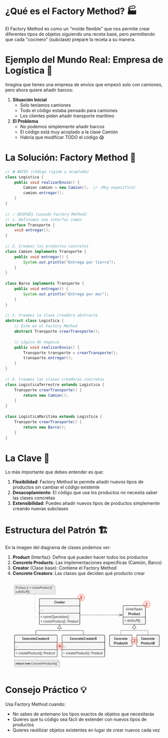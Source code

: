 # ¿Qué es el Factory Method? 🏭

El Factory Method es como un "molde flexible" que nos permite crear diferentes tipos de objetos siguiendo una receta base, pero permitiendo que cada "cocinero" (subclase) prepare la receta a su manera.

# Ejemplo del Mundo Real: Empresa de Logística 🚛

Imagina que tienes una empresa de envíos que empezó solo con camiones, pero ahora quiere añadir barcos:

1.  **Situación Inicial**
    - Solo teníamos camiones
    - Todo el código estaba pensado para camiones
    - Los clientes piden añadir transporte marítimo
2.  **El Problema**
    - No podemos simplemente añadir barcos
    - El código está muy acoplado a la clase Camión
    - Habría que modificar TODO el código 😱

# La Solución: Factory Method 🔧

```java
// ❌ ANTES (código rígido y acoplado)
class Logistica {
    public void realizarEnvio() {
        Camion camion = new Camion();  // ¡Muy específico!
        camion.entregar();
    }
}

// ✅ DESPUÉS (usando Factory Method)
// 1. Definimos una interfaz común
interface Transporte {
    void entregar();
}

// 2. Creamos los productos concretos
class Camion implements Transporte {
    public void entregar() {
        System.out.println("Entrega por tierra");
    }
}

class Barco implements Transporte {
    public void entregar() {
        System.out.println("Entrega por mar");
    }
}

// 3. Creamos la clase creadora abstracta
abstract class Logistica {
    // Este es el Factory Method
    abstract Transporte crearTransporte();

    // Lógica de negocio
    public void realizarEnvio() {
        Transporte transporte = crearTransporte();
        transporte.entregar();
    }
}

// 4. Creamos las clases creadoras concretas
class LogisticaTerrestre extends Logistica {
    Transporte crearTransporte() {
        return new Camion();
    }
}

class LogisticaMaritima extends Logistica {
    Transporte crearTransporte() {
        return new Barco();
    }
}
```

# La Clave 🔑

Lo más importante que debes entender es que:

1.  **Flexibilidad**: Factory Method te permite añadir nuevos tipos de productos sin cambiar el código existente
2.  **Desacoplamiento**: El código que usa los productos no necesita saber las clases concretas
3.  **Extensibilidad**: Puedes añadir nuevos tipos de productos simplemente creando nuevas subclases

# Estructura del Patrón 🏗️

En la imagen del diagrama de clases podemos ver:

1.  **Product** (Interfaz): Define qué pueden hacer todos los productos
2.  **Concrete Products**: Las implementaciones específicas (Camión, Barco)
3.  **Creator** (Clase base): Contiene el Factory Method
4.  **Concrete Creators**: Las clases que deciden qué producto crear

![image info](factory-method.png)

# Consejo Práctico 💡

Usa Factory Method cuando:

- No sabes de antemano los tipos exactos de objetos que necesitarás
- Quieres que tu código sea fácil de extender con nuevos tipos de productos
- Quieres reutilizar objetos existentes en lugar de crear nuevos cada vez
